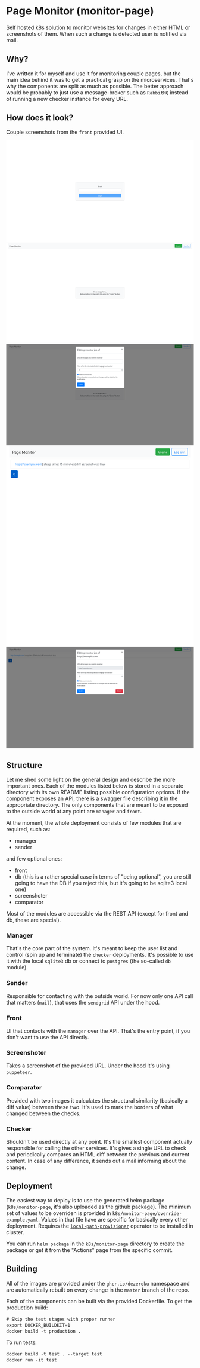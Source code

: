 # Page Monitor (monitor-page)
Self hosted k8s solution to monitor websites for changes in either HTML or screenshots of them.
When such a change is detected user is notified via mail.

## Why?
I've written it for myself and use it for monitoring couple pages, but the main idea behind it was to get a practical grasp on the microservices.
That's why the components are split as much as possible.
The better approach would be probably to just use a message-broker such as `RabbitMQ` instead of running a new checker instance for every URL.

## How does it look?
Couple screenshots from the `front` provided UI.

![Login](docs/pictures/login.png?raw=true "Login")
![Home Page (empty)](docs/pictures/home.png?raw=true "Home Page (empty)")
![Task Creation](docs/pictures/create.png?raw=true "Task Creation")
![Home Page](docs/pictures/added.png?raw=true "Home Page")
![Modify Modal](docs/pictures/modify.png?raw=true "Modify Modal")

## Structure
Let me shed some light on the general design and describe the more important ones.
Each of the modules listed below is stored in a separate directory with its own README listing possible configuration options.
If the component exposes an API, there is a swagger file describing it in the appropriate directory.
The only components that are meant to be exposed to the outside world at any point are `manager` and `front`.

At the moment, the whole deployment consists of few modules that are required, such as:
* manager
* sender

and few optional ones:
* front
* db (this is a rather special case in terms of "being optional", you are still going to have the DB if you reject this, but it's going to be sqlite3 local one)
* screenshoter
* comparator

Most of the modules are accessible via the REST API (except for front and db, these are special).

### Manager
That's the core part of the system.
It's meant to keep the user list and control (spin up and terminate) the `checker` deployments.
It's possible to use it with the local `sqlite3` db or connect to `postgres` (the so-called `db` module).

### Sender
Responsible for contacting with the outside world.
For now only one API call that matters (`mail`), that uses the `sendgrid` API under the hood.

### Front
UI that contacts with the `manager` over the API.
That's the entry point, if you don't want to use the API directly.

### Screenshoter
Takes a screenshot of the provided URL.
Under the hood it's using `puppeteer`.

### Comparator
Provided with two images it calculates the structural similarity (basically a diff value) between these two.
It's used to mark the borders of what changed between the checks.

### Checker
Shouldn't be used directly at any point.
It's the smallest component actually responsible for calling the other services.
It's gives a single URL to check and periodically compares an HTML diff between the previous and current content.
In case of any difference, it sends out a mail informing about the change.


## Deployment
The easiest way to deploy is to use the generated helm package (`k8s/monitor-page`, it's also uploaded as the github package).
The minimum set of values to be overriden is provided in `k8s/monitor-page/override-example.yaml`.
Values in that file have are specific for basically every other deployment.
Requires the [`local-path-provisioner`](https://github.com/rancher/local-path-provisioner) operator to be installed in cluster.

You can run `helm package` in the `k8s/monitor-page` directory to create the package or get it from the "Actions" page from the specific commit.


## Building
All of the images are provided under the `ghcr.io/dezeroku` namespace and are automatically rebuilt on every change in the `master` branch of the repo.

Each of the components can be built via the provided Dockerfile.
To get the production build:
```
# Skip the test stages with proper runner
export DOCKER_BUILDKIT=1
docker build -t production .
```

To run tests:
```
docker build -t test . --target test
docker run -it test
```
